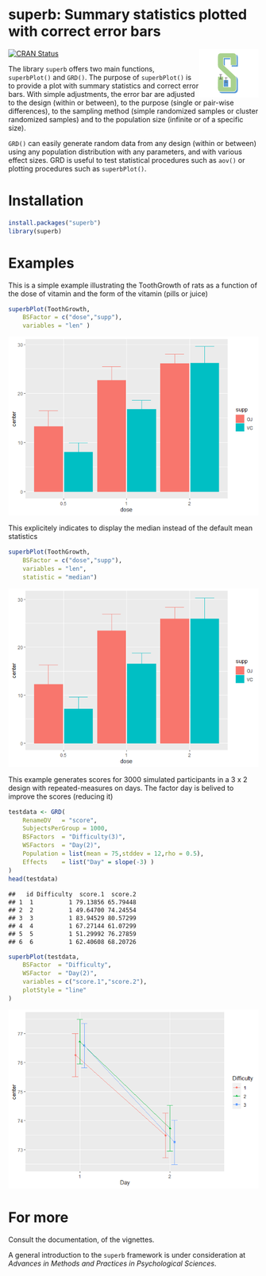 
# superb: Summary statistics plotted with correct error bars

<img src="logo.png" align="right" alt="" width="120" />

<!-- badges: start -->

[![CRAN
Status](https://www.r-pkg.org/badges/version/superb)](https://cran.r-project.org/package=superb)
<!-- badges: end -->

The library `superb` offers two main functions, `superbPlot()` and
`GRD()`. The purpose of `superbPlot()` is to provide a plot with summary
statistics and correct error bars. With simple adjustments, the error
bar are adjusted to the design (within or between), to the purpose
(single or pair-wise differences), to the sampling method (simple
randomized samples or cluster randomized samples) and to the population
size (infinite or of a specific size).

`GRD()` can easily generate random data from any design (within or
between) using any population distribution with any parameters, and with
various effect sizes. GRD is useful to test statistical procedures such
as `aov()` or plotting procedures such as `superbPlot()`.

# Installation

``` r
install.packages("superb")
library(superb)
```

# Examples

This is a simple example illustrating the ToothGrowth of rats as a
function of the dose of vitamin and the form of the vitamin (pills or
juice)

``` r
superbPlot(ToothGrowth, 
    BSFactor = c("dose","supp"), 
    variables = "len" )
```

![](README_files/figure-gfm/unnamed-chunk-3-1.png)<!-- -->

This explicitely indicates to display the median instead of the default
mean statistics

``` r
superbPlot(ToothGrowth, 
    BSFactor = c("dose","supp"), 
    variables = "len",
    statistic = "median")
```

![](README_files/figure-gfm/unnamed-chunk-4-1.png)<!-- -->

This example generates scores for 3000 simulated participants in a 3 x 2
design with repeated-measures on days. The factor day is belived to
improve the scores (reducing it)

``` r
testdata <- GRD(
    RenameDV   = "score", 
    SubjectsPerGroup = 1000, 
    BSFactors  = "Difficulty(3)", 
    WSFactors  = "Day(2)",
    Population = list(mean = 75,stddev = 12,rho = 0.5),
    Effects    = list("Day" = slope(-3) )
)
head(testdata)
```

    ##   id Difficulty  score.1  score.2
    ## 1  1          1 79.13856 65.79448
    ## 2  2          1 49.64700 74.24554
    ## 3  3          1 83.94529 80.57299
    ## 4  4          1 67.27144 61.07299
    ## 5  5          1 51.29992 76.27859
    ## 6  6          1 62.40608 68.20726

``` r
superbPlot(testdata, 
    BSFactor  = "Difficulty", 
    WSFactor  = "Day(2)",
    variables = c("score.1","score.2"),
    plotStyle = "line"
)
```

![](README_files/figure-gfm/unnamed-chunk-5-1.png)<!-- -->

# For more

Consult the documentation, of the vignettes.

A general introduction to the `superb` framework is under consideration
at *Advances in Methods and Practices in Psychological Sciences*.
